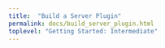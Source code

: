 ```yaml
---
title:  "Build a Server Plugin"
permalink: docs/build_server_plugin.html
toplevel: "Getting Started: Intermediate"
---
```

